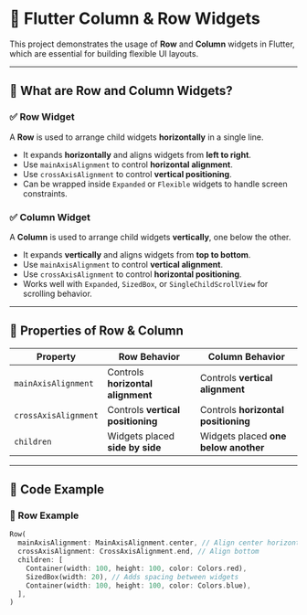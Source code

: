 # 📱 Flutter Column & Row Widgets

This project demonstrates the usage of **Row** and **Column** widgets in Flutter, which are essential for building flexible UI layouts.

---

## 📌 What are Row and Column Widgets?

### ✅ Row Widget
A **Row** is used to arrange child widgets **horizontally** in a single line.

- It expands **horizontally** and aligns widgets from **left to right**.
- Use `mainAxisAlignment` to control **horizontal alignment**.
- Use `crossAxisAlignment` to control **vertical positioning**.
- Can be wrapped inside `Expanded` or `Flexible` widgets to handle screen constraints.

### ✅ Column Widget
A **Column** is used to arrange child widgets **vertically**, one below the other.

- It expands **vertically** and aligns widgets from **top to bottom**.
- Use `mainAxisAlignment` to control **vertical alignment**.
- Use `crossAxisAlignment` to control **horizontal positioning**.
- Works well with `Expanded`, `SizedBox`, or `SingleChildScrollView` for scrolling behavior.

---

## 📌 Properties of Row & Column

| Property             | Row Behavior                        | Column Behavior                     |
|----------------------|----------------------------------|----------------------------------|
| `mainAxisAlignment`  | Controls **horizontal alignment** | Controls **vertical alignment** |
| `crossAxisAlignment` | Controls **vertical positioning** | Controls **horizontal positioning** |
| `children`          | Widgets placed **side by side**  | Widgets placed **one below another** |

---

## 📌 Code Example

### 🎯 Row Example
```dart
Row(
  mainAxisAlignment: MainAxisAlignment.center, // Align center horizontally
  crossAxisAlignment: CrossAxisAlignment.end, // Align bottom
  children: [
    Container(width: 100, height: 100, color: Colors.red),
    SizedBox(width: 20), // Adds spacing between widgets
    Container(width: 100, height: 100, color: Colors.blue),
  ],
)
